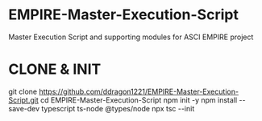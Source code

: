 # EMPIRE-Master-Execution-Script
Master Execution Script and supporting modules for ASCI EMPIRE project 

# CLONE & INIT 
git clone https://github.com/ddragon1221/EMPIRE-Master-Execution-Script.git
cd EMPIRE-Master-Execution-Script
npm init -y
npm install --save-dev typescript ts-node @types/node
npx tsc --init


